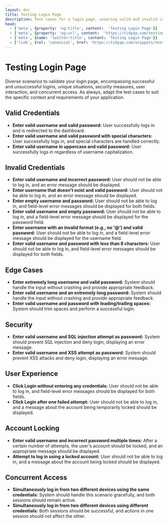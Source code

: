 ```yaml
---
layout: doc
title: Testing Login Page
description: Test cases for a login page, covering valid and invalid credentials, security measures, user experience, account locking, concurrent access, and more.
head:
  - ['meta', {property: 'og:title', content:  'Testing Login Page'}]
  - ['meta', {property: 'og:url', content:  'https://tidyqa.com/testing/login-page/' }] 
  - ['meta', {name: 'twitter:title', content: 'Testing Login Page'}]
  - ['link', {rel: 'canonical', href: 'https://tidyqa.com/snippets/testing/login-page/'}]
---
```


# Testing Login Page

Diverse scenarios to validate your login page, encompassing successful and unsuccessful logins, unique situations, security measures, user interaction, and concurrent access. As always, adapt the test cases to suit the specific context and requirements of your application.

## Valid Credentials

- **Enter valid username and valid password:** User successfully logs in and is redirected to the dashboard.
- **Enter valid username and valid password with special characters:** User successfully logs in, and special characters are handled correctly.
- **Enter valid username in uppercase and valid password:** User successfully logs in regardless of username capitalization.

## Invalid Credentials

- **Enter valid username and incorrect password:** User should not be able to log in, and an error message should be displayed.
- **Enter username that doesn't exist and valid password:** User should not be able to log in, and an error message should be displayed.
- **Enter empty username and password:** User should not be able to log in, and field-level error messages should be displayed for both fields.
- **Enter valid username and empty password:** User should not be able to log in, and a field-level error message should be displayed for the password field.
- **Enter username with an invalid format (e.g., no '@') and valid password:** User should not be able to log in, and a field-level error message should be displayed for the username field.
- **Enter valid username and password with less than 8 characters:** User should not be able to log in, and field-level error messages should be displayed for both fields.

## Edge Cases

- **Enter extremely long username and valid password:** System should handle the input without crashing and provide appropriate feedback.
- **Enter valid username and an extremely long password:** System should handle the input without crashing and provide appropriate feedback.
- **Enter valid username and password with leading/trailing spaces:** System should trim spaces and perform a successful login.

## Security

- **Enter valid username and SQL injection attempt as password:** System should prevent SQL injection and deny login, displaying an error message.
- **Enter valid username and XSS attempt as password:** System should prevent XSS attacks and deny login, displaying an error message.

## User Experience

- **Click Login without entering any credentials:** User should not be able to log in, and field-level error messages should be displayed for both fields.
- **Click Login after one failed attempt:** User should not be able to log in, and a message about the account being temporarily locked should be displayed.

## Account Locking

- **Enter valid username and incorrect password multiple times:** After a certain number of attempts, the user's account should be locked, and an appropriate message should be displayed.
- **Attempt to log in using a locked account:** User should not be able to log in, and a message about the account being locked should be displayed.

## Concurrent Access

- **Simultaneously log in from two different devices using the same credentials:** System should handle this scenario gracefully, and both sessions should remain active.
- **Simultaneously log in from two different devices using different credentials:** Both sessions should be successful, and actions in one session should not affect the other.